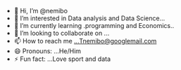 - 👋 Hi, I’m @nemibo
- 👀 I’m interested in Data analysis and Data Science...
- 🌱 I’m currently learning .programming and Economics..
- 💞️ I’m looking to collaborate on ...
- 📫 How to reach me ...Tnemibo@googlemail.com
- 😄 Pronouns: ...He/Him
- ⚡ Fun fact: ...Love sport and data 

<!---
nemibo/nemibo is a ✨ special ✨ repository because its `README.md` (this file) appears on your GitHub profile.
You can click the Preview link to take a look at your changes.
--->
